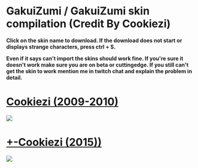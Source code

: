 # GakuiZumi / GakuiZumi skin compilation (Credit By Cookiezi)

**Click on the skin name to download. If the download does not start or displays strange characters, press ctrl + S.**

**Even if it says can't import the skins should work fine. If you're sure it doesn't work make sure you are on beta or cuttingedge. 
If you still can't get the skin to work mention me in twitch chat and explain the problem in detail.**

# [Cookiezi (2009-2010)](http://hnng.moe/f/41r)
![](http://hnng.moe/f/41s)

# [+-Cookiezi (2015))](https://puu.sh/sIfY6/011cd7168e.osk)
![](https://puu.sh/sIg63/5e6571db5f.jpg)